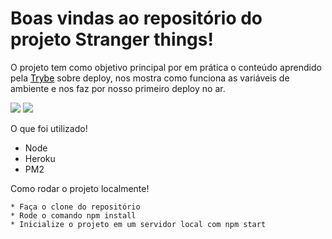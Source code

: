  <h1> Boas vindas ao repositório do projeto Stranger things!</h1>
  
  <div>
  <p> O projeto tem como objetivo principal por em prática o conteúdo aprendido pela <a href="https://www.betrybe.com/" style ="color: black;">Trybe</a> sobre deploy, nos mostra como funciona as variáveis de ambiente e nos faz por nosso primeiro deploy no ar.</p>

  <img src="./imagens/inicial.jpg"/>
  <img src="./imagens/final.jpg"/>
  <p>
    O que foi utilizado!
    <ul>
      <li>Node</li>
      <li>Heroku</li>
      <li>PM2</li>
    </ul>

  </p>

  <p>
    Como rodar o projeto localmente!

    * Faça o clone do repositório
    * Rode o comando npm install
    * Inicialize o projeto em um servidor local com npm start
  </p>
  </div> 
